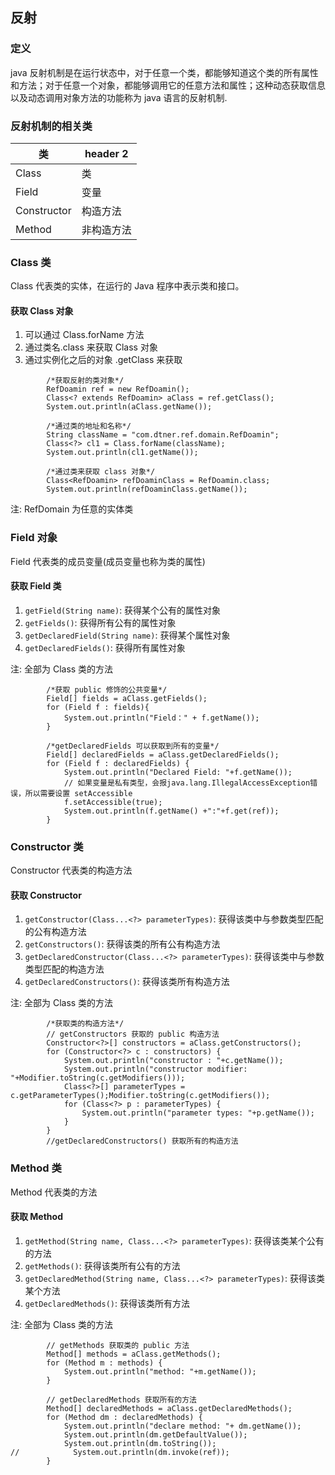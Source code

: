 ## 反射
### 定义
java 反射机制是在运行状态中，对于任意一个类，都能够知道这个类的所有属性和方法；对于任意一个对象，都能够调用它的任意方法和属性；这种动态获取信息以及动态调用对象方法的功能称为 java 语言的反射机制.

### 反射机制的相关类

类 | header 2
---|---
Class | 类
Field | 变量
Constructor |  构造方法
Method | 非构造方法

### Class 类
Class 代表类的实体，在运行的 Java 程序中表示类和接口。

#### 获取 Class 对象
1. 可以通过 Class.forName 方法
2. 通过类名.class 来获取 Class 对象
3. 通过实例化之后的对象 .getClass 来获取

```
        /*获取反射的类对象*/
        RefDoamin ref = new RefDoamin();
        Class<? extends RefDoamin> aClass = ref.getClass();
        System.out.println(aClass.getName());

        /*通过类的地址和名称*/
        String className = "com.dtner.ref.domain.RefDoamin";
        Class<?> cl1 = Class.forName(className);
        System.out.println(cl1.getName());

        /*通过类来获取 class 对象*/
        Class<RefDoamin> refDoaminClass = RefDoamin.class;
        System.out.println(refDoaminClass.getName());
```

注: RefDomain 为任意的实体类

### Field 对象
Field 代表类的成员变量(成员变量也称为类的属性)

#### 获取 Field 类
1. `getField(String name)`: 获得某个公有的属性对象
2. `getFields()`: 获得所有公有的属性对象
3. `getDeclaredField(String name)`:	获得某个属性对象
4. `getDeclaredFields()`: 获得所有属性对象

注: 全部为 Class 类的方法
```
        /*获取 public 修饰的公共变量*/
        Field[] fields = aClass.getFields();
        for (Field f : fields){
            System.out.println("Field：" + f.getName());
        }

        /*getDeclaredFields 可以获取到所有的变量*/
        Field[] declaredFields = aClass.getDeclaredFields();
        for (Field f : declaredFields) {
            System.out.println("Declared Field: "+f.getName());
            // 如果变量是私有类型，会报java.lang.IllegalAccessException错误，所以需要设置 setAccessible
            f.setAccessible(true);
            System.out.println(f.getName() +":"+f.get(ref));
        }
```

### Constructor 类
Constructor 代表类的构造方法

#### 获取 Constructor 

1. `getConstructor(Class...<?> parameterTypes)`: 获得该类中与参数类型匹配的公有构造方法
2. `getConstructors()`: 获得该类的所有公有构造方法
3. `getDeclaredConstructor(Class...<?> parameterTypes)`: 获得该类中与参数类型匹配的构造方法
4. `getDeclaredConstructors()`: 获得该类所有构造方法

注: 全部为 Class 类的方法
```
        /*获取类的构造方法*/
        // getConstructors 获取的 public 构造方法
        Constructor<?>[] constructors = aClass.getConstructors();
        for (Constructor<?> c : constructors) {
            System.out.println("constructor : "+c.getName());
            System.out.println("constructor modifier: "+Modifier.toString(c.getModifiers()));
            Class<?>[] parameterTypes = c.getParameterTypes();Modifier.toString(c.getModifiers());
            for (Class<?> p : parameterTypes) {
                System.out.println("parameter types: "+p.getName());
            }
        }
        //getDeclaredConstructors() 获取所有的构造方法
```

### Method 类
Method 代表类的方法

#### 获取 Method 

1. `getMethod(String name, Class...<?> parameterTypes)`: 	获得该类某个公有的方法
2. `getMethods()`: 获得该类所有公有的方法
3. `getDeclaredMethod(String name, Class...<?> parameterTypes)`: 获得该类某个方法
4. `getDeclaredMethods()`: 获得该类所有方法

注: 全部为 Class 类的方法

```
        // getMethods 获取类的 public 方法
        Method[] methods = aClass.getMethods();
        for (Method m : methods) {
            System.out.println("method: "+m.getName());
        }

        // getDeclaredMethods 获取所有的方法
        Method[] declaredMethods = aClass.getDeclaredMethods();
        for (Method dm : declaredMethods) {
            System.out.println("declare method: "+ dm.getName());
            System.out.println(dm.getDefaultValue());
            System.out.println(dm.toString());
//            System.out.println(dm.invoke(ref));
        }

```
